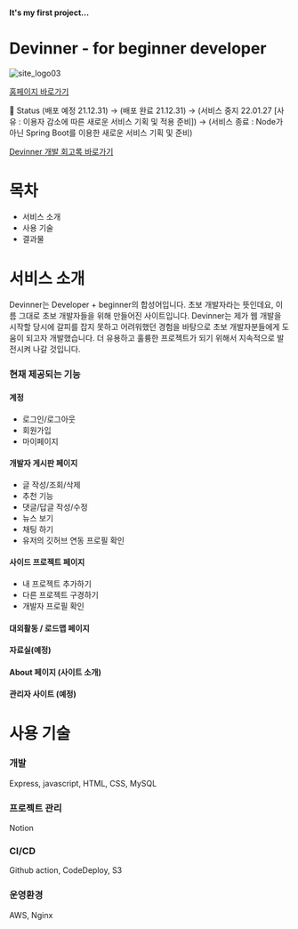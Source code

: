 #### It's my first project...

# Devinner - for beginner developer

![site_logo03](https://user-images.githubusercontent.com/75168305/147461280-d53afeeb-3d2c-4c37-a8df-04c25ef0a1d8.png)

[홈페이지 바로가기](devinner.co.kr) 

🚀 Status 
(배포 예정 21.12.31) -> (배포 완료 21.12.31) -> (서비스 중지 22.01.27  [사유 : 이용자 감소에 따른 새로운 서비스 기획 및 적용 준비]) -> (서비스 종료 : Node가 아닌 Spring Boot를 이용한 새로운 서비스 기획 및 준비)

[Devinner 개발 회고록 바로가기](https://velog.io/@seaworld0125/%EC%B4%88%EB%B3%B4-%EA%B0%9C%EB%B0%9C%EC%9E%90%EC%9D%98-1%EC%9D%B8-%ED%94%84%EB%A1%9C%EC%A0%9D%ED%8A%B8-%ED%9A%8C%EA%B3%A0)

# 목차
- 서비스 소개
- 사용 기술
- 결과물

# 서비스 소개
Devinner는 Developer + beginner의 합성어입니다. 초보 개발자라는 뜻인데요, 이름 그대로 초보 개발자들을 위해 만들어진 사이트입니다. Devinner는 제가 웹 개발을 시작할 당시에 갈피를 잡지 못하고 어려워했던 경험을 바탕으로 초보 개발자분들에게 도움이 되고자 개발했습니다. 더 유용하고 훌륭한 프로젝트가 되기 위해서 지속적으로 발전시켜 나갈 것입니다.

### 현재 제공되는 기능
#### 계정
-  로그인/로그아웃
-  회원가입
-  마이페이지

#### 개발자 게시판 페이지
-  글 작성/조회/삭제
-  추천 기능
-  댓글/답글 작성/수정
-  뉴스 보기
-  채팅 하기
-  유저의 깃허브 연동 프로필 확인

#### 사이드 프로젝트 페이지
-  내 프로젝트 추가하기
-  다른 프로젝트 구경하기
-  개발자 프로필 확인

#### 대외활동 / 로드맵 페이지
#### 자료실(예정)

#### About 페이지 (사이트 소개)

#### 관리자 사이트 (예정)

# 사용 기술

### 개발
Express, javascript, HTML, CSS, MySQL

### 프로젝트 관리
Notion

### CI/CD
Github action, CodeDeploy, S3

### 운영환경
AWS, Nginx
